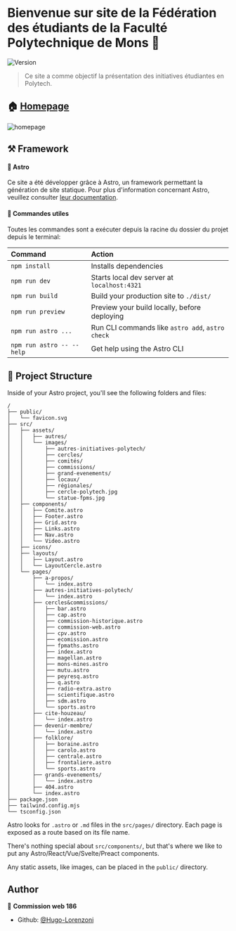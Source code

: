 # Bienvenue sur site de la Fédération des étudiants de la Faculté Polytechnique de Mons 👋

![Version](https://img.shields.io/badge/version-186-blue.svg?cacheSeconds=2592000)

> Ce site a comme objectif la présentation des initiatives étudiantes en Polytech.

## 🏠 [Homepage](https://fede.fpms.ac.be)

![homepage](https://fede.fpms.ac.be/_astro/statue-fpms.3jdrzNsi_Zz6EXn.webp)

## ⚒️ Framework

#### 🌟 Astro

Ce site a été développer grâce à Astro, un framework permettant la génération de site statique. Pour plus d'information concernant Astro, veuillez consulter [leur documentation](https://docs.astro.build).

#### 🧞 Commandes utiles

Toutes les commandes sont a exécuter depuis la racine du dossier du projet depuis le terminal:

| Command                   | Action                                           |
| :------------------------ | :----------------------------------------------- |
| `npm install`             | Installs dependencies                            |
| `npm run dev`             | Starts local dev server at `localhost:4321`      |
| `npm run build`           | Build your production site to `./dist/`          |
| `npm run preview`         | Preview your build locally, before deploying     |
| `npm run astro ...`       | Run CLI commands like `astro add`, `astro check` |
| `npm run astro -- --help` | Get help using the Astro CLI                     |

## 🚀 Project Structure

Inside of your Astro project, you'll see the following folders and files:

```text
/
├── public/
│   └── favicon.svg
├── src/
│   ├── assets/
│   │   ├── autres/
│   │   └── images/
│   │       ├── autres-initiatives-polytech/
│   │       ├── cercles/
│   │       ├── comités/
│   │       ├── commissions/
│   │       ├── grand-evenements/
│   │       ├── locaux/
│   │       ├── régionales/
│   │       ├── cercle-polytech.jpg
│   │       └── statue-fpms.jpg
│   ├── components/
│   │   ├── Comite.astro
│   │   ├── Footer.astro
│   │   ├── Grid.astro
│   │   ├── Links.astro
│   │   ├── Nav.astro
│   │   └── Video.astro
│   ├── icons/
│   ├── layouts/
│   │   ├── Layout.astro
│   │   └── LayoutCercle.astro
│   └── pages/
│       ├── a-propos/
│       │   └── index.astro
│       ├── autres-initiatives-polytech/
│       │   └── index.astro
│       ├── cercles&commissions/
│       │   ├── bar.astro
│       │   ├── cap.astro
│       │   ├── commission-historique.astro
│       │   ├── commission-web.astro
│       │   ├── cpv.astro
│       │   ├── ecomission.astro
│       │   ├── fpmaths.astro
│       │   ├── index.astro
│       │   ├── magellan.astro
│       │   ├── mons-mines.astro
│       │   ├── mutu.astro
│       │   ├── peyresq.astro
│       │   ├── q.astro
│       │   ├── radio-extra.astro
│       │   ├── scientifique.astro
│       │   ├── sdm.astro
│       │   └── sports.astro
│       ├── cite-houzeau/
│       │   └── index.astro
│       ├── devenir-membre/
│       │   └── index.astro
│       ├── folklore/
│       │   ├── boraine.astro
│       │   ├── carolo.astro
│       │   ├── centrale.astro
│       │   ├── frontaliere.astro
│       │   └── sports.astro
│       ├── grands-evenements/
│       │   └── index.astro
│       ├── 404.astro
│       └── index.astro
├── package.json
├── tailwind.config.mjs
└── tsconfig.json
```

Astro looks for `.astro` or `.md` files in the `src/pages/` directory. Each page is exposed as a route based on its file name.

There's nothing special about `src/components/`, but that's where we like to put any Astro/React/Vue/Svelte/Preact components.

Any static assets, like images, can be placed in the `public/` directory.

## Author

👤 **Commission web 186**

- Github: [@Hugo-Lorenzoni](https://github.com/Hugo-Lorenzoni)
